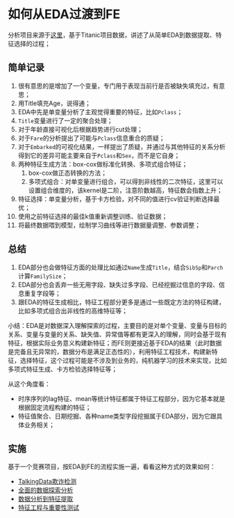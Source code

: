 # 如何从EDA过渡到FE

分析项目来源于[这里](https://www.kaggle.com/pmarcelino/data-analysis-and-feature-extraction-with-python)，基于Titanic项目数据，讲述了从简单EDA到数据提取、特征选择的过程；

## 简单记录

1. 很有意思的是增加了一个变量，专门用于表现当前行是否被缺失填充过，有意思；
2. 用Title填充Age，说得通；
3. EDA中先是单变量分析了主观觉得重要的特征，比如`Pclass`；
4. `Title`变量进行了一定的聚合处理；
5. 对于年龄直接可视化后根据趋势进行cut处理；
6. 对于`Fare`的分析提出了可能与`Pclass`信息重合的质疑；
7. 对于`Embarked`的可视化结果，一样提出了质疑，并通过与其他特征的关系分析得到它的差异可能主要来自于`Pclass`和`Sex`，而不是它自身；
8. 两种特征生成方法：box-cox做标准化转换、多项式组合特征；
    1. box-cox做正态转换的方法；
    2. 多项式组合：对单变量进行组合，可以得到非线性的二次特征，这里可以设置组合维度的，该kernel是二阶，注意阶数越高，特征数会指数上升；
9. 特征选择：单变量分析，基于卡方检验，对不同的值进行cv验证判断选择最优；
10. 使用之前特征选择的最佳k值重新调整训练、验证数据；
11. 将最终数据喂到模型，绘制学习曲线等进行数据量调整、参数调整；

## 总结

1. EDA部分也会做特征方面的处理比如通过`Name`生成`Title`，结合`SibSp`和`Parch`计算`FamilySize`；
2. EDA部分也会丢弃一些无用字段、缺失过多字段、已经挖掘过信息的字段、信息重复字段等；
3. 跟EDA的特征生成相比，特征工程部分更多是通过一些既定方法的特征构建，比如多项式组合出非线性的高维特征等；

小结：EDA是对数据深入理解探索的过程，主要目的是对单个变量、变量与目标的关系、变量与变量的关系、缺失值、异常值等都有更深入的理解，同时会基于现有特征，根据实际业务意义构建新特征；而FE则更接近基于EDA的结果（此时数据是完备且无异常的，数据分布是满足正态性的），利用特征工程技术，构建新特征，选择特征，这个过程可能是不涉及到业务的，纯机器学习的技术来实现，比如多项式特征生成、卡方检验选择特征等；

从这个角度看：
- 时序序列的lag特征、mean等统计特征都属于特征工程部分，因为它基本就是根据固定流程构建的特征；
- 特征值聚合、日期挖掘、各种name类型字段挖掘属于EDA部分，因为它跟具体业务相关；

## 实施

基于一个竞赛项目，按EDA到FE的流程实施一遍，看看这种方式的效果如何：
- [TalkingData欺诈检测](https://www.kaggle.com/c/talkingdata-adtracking-fraud-detection)
- [全面的数据探索分析](https://www.kaggle.com/pmarcelino/comprehensive-data-exploration-with-python)
- [数据分析到特征提取](https://www.kaggle.com/pmarcelino/data-analysis-and-feature-extraction-with-python)
- [特征工程与重要性测试](https://www.kaggle.com/nanomathias/feature-engineering-importance-testing)
